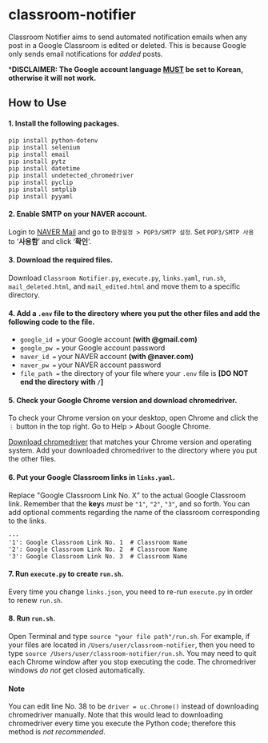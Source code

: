 # classroom-notifier
Classroom Notifier aims to send automated notification emails when any post in a Google Classroom is edited or deleted. This is because Google only sends email notifications for *added* posts.

***DISCLAIMER: The Google account language <ins>MUST</ins> be set to Korean, otherwise it will not work.**

## How to Use
#### 1. Install the following packages.
```
pip install python-dotenv
pip install selenium
pip install email
pip install pytz
pip install datetime
pip install undetected_chromedriver
pip install pyclip
pip install smtplib
pip install pyyaml
```

#### 2. Enable SMTP on your NAVER account.
Login to [NAVER Mail](https://mail.naver.com) and go to `환경설정 > POP3/SMTP 설정`. Set `POP3/SMTP 사용` to ‘**사용함**’ and click ‘**확인**’.

#### 3. Download the required files.
Download `Classroom Notifier.py`, `execute.py`, `links.yaml`, `run.sh`, `mail_deleted.html`, and `mail_edited.html` and move them to a specific directory.

#### 4. Add a `.env` file to the directory where you put the other files and add the following code to the file.
* `google_id =` your Google account **(with @gmail.com)**
* `google_pw =` your Google account password
* `naver_id =` your NAVER account **(with @naver.com)**
* `naver_pw =` your NAVER account password
* `file_path =` the directory of your file where your `.env` file is **[DO NOT end the directory with `/`]**

#### 5. Check your Google Chrome version and download chromedriver.
To check your Chrome version on your desktop, open Chrome and click the `⋮` button in the top right. Go to Help > About Google Chrome.

[Download chromedriver](https://chromedriver.chromium.org/downloads) that matches your Chrome version and operating system. Add your downloaded chromedriver to the directory where you put the other files.

#### 6. Put your Google Classroom links in `links.yaml`.
Replace "Google Classroom Link No. X" to the actual Google Classroom link. Remember that the **key**s *must* be `"1"`, `"2"`, `"3"`, and so forth. You can add optional comments regarding the name of the classroom corresponding to the links.
```
---
'1': Google Classroom Link No. 1  # Classroom Name
'2': Google Classroom Link No. 2  # Classroom Name
'3': Google Classroom Link No. 3  # Classroom Name
```

#### 7. Run `execute.py` to create `run.sh`.
Every time you change `links.json`, you need to re-run `execute.py` in order to renew `run.sh`.

#### 8. Run `run.sh`.
Open Terminal and type `source "your file path"/run.sh`. For example, if your files are located in `/Users/user/classroom-notifier`, then you need to type `source /Users/user/classroom-notifier/run.sh`.
You may need to quit each Chrome window after you stop executing the code. The chromedriver windows *do not* get closed automatically.

#### Note
You can edit line No. 38 to be `driver = uc.Chrome()` instead of downloading chromedriver manually. Note that this would lead to downloading chromedriver every time you execute the Python code; therefore this method is *not recommended*.
